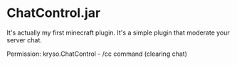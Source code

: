 # ChatControl.jar
It's actually my first minecraft plugin. It's a simple plugin that moderate your server chat.

Permission:
kryso.ChatControl - /cc command (clearing chat)
